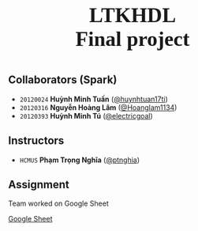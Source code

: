 <div style="text-align: center">
    <span style="font-size: 3em; font-weight: 700; font-family: Consolas">
        LTKHDL <br>
        Final project
    </span>
    <br><br>
</div>


## Collaborators (Spark)
- `20120024` **Huỳnh Minh Tuấn** ([@huynhtuan17ti](hhttps://github.com/huynhtuan17ti))
- `20120316` **Nguyễn Hoàng Lâm** ([@Hoanglam1134](https://github.com/Hoanglam1134))
- `20120393` **Huỳnh Minh Tú** ([@electricgoal](https://github.com/ElectricGoal))

## Instructors
- `HCMUS` **Phạm Trọng Nghĩa** ([@ptnghia](ptnghia@fit.hcmus.edu.vn))

## Assignment

Team worked on Google Sheet

[Google Sheet](https://docs.google.com/spreadsheets/d/1mAybWxGu6VW8cfUBm5f1pKhKissmRafjTTt7n2zt76Y/edit?usp=sharing)